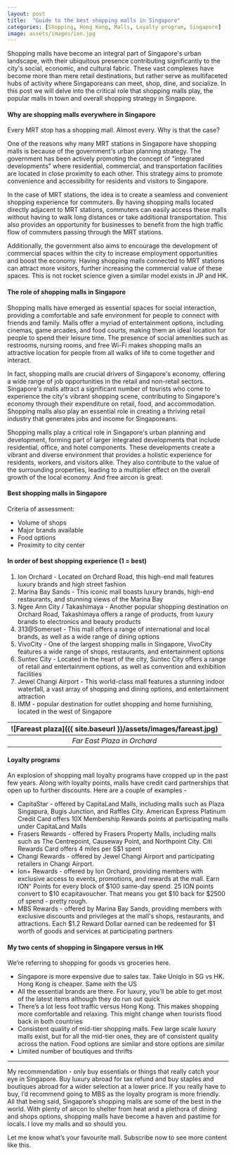 ```yaml
---
layout: post
title:  "Guide to the best shopping malls in Singapore"
categories: [Shopping, Hong Kong, Malls, Loyalty program, Singapore]
image: assets/images/ion.jpg
---
```

Shopping malls have become an integral part of Singapore's urban landscape, with their ubiquitous presence contributing significantly to the city's social, economic, and cultural fabric. These vast complexes have become more than mere retail destinations, but rather serve as multifaceted hubs of activity where Singaporeans can meet, shop, dine, and socialize. In this post we will delve into the critical role that shopping malls play, the popular malls in town and overall shopping strategy in Singapore. 

#### Why are shopping malls everywhere in Singapore

Every MRT stop has a shopping mall. Almost every. Why is that the case?

One of the reasons why many MRT stations in Singapore have shopping malls is because of the government's urban planning strategy. The government has been actively promoting the concept of "integrated developments" where residential, commercial, and transportation facilities are located in close proximity to each other. This strategy aims to promote convenience and accessibility for residents and visitors to Singapore.

In the case of MRT stations, the idea is to create a seamless and convenient shopping experience for commuters. By having shopping malls located directly adjacent to MRT stations, commuters can easily access these malls without having to walk long distances or take additional transportation. This also provides an opportunity for businesses to benefit from the high traffic flow of commuters passing through the MRT stations. 

Additionally, the government also aims to encourage the development of commercial spaces within the city to increase employment opportunities and boost the economy. Having shopping malls connected to MRT stations can attract more visitors, further increasing the commercial value of these spaces. This is not rocket science given a similar model exists in JP and HK.

#### The role of shopping malls in Singapore

Shopping malls have emerged as essential spaces for social interaction, providing a comfortable and safe environment for people to connect with friends and family. Malls offer a myriad of entertainment options, including cinemas, game arcades, and food courts, making them an ideal location for people to spend their leisure time. The presence of social amenities such as restrooms, nursing rooms, and free Wi-Fi makes shopping malls an attractive location for people from all walks of life to come together and interact.

In fact, shopping malls are crucial drivers of Singapore's economy, offering a wide range of job opportunities in the retail and non-retail sectors. Singapore's malls attract a significant number of tourists who come to experience the city's vibrant shopping scene, contributing to Singapore's economy through their expenditure on retail, food, and accommodation. Shopping malls also play an essential role in creating a thriving retail industry that generates jobs and income for Singaporeans.

Shopping malls play a critical role in Singapore's urban planning and development, forming part of larger integrated developments that include residential, office, and hotel components. These developments create a vibrant and diverse environment that provides a holistic experience for residents, workers, and visitors alike. They also contribute to the value of the surrounding properties, leading to a multiplier effect on the overall growth of the local economy. And free aircon is great.

#### Best shopping malls in Singapore

Criteria of assessment:
+ Volume of shops
+ Major brands available
+ Food options
+ Proximity to city center

#### In order of best shopping experience (1 = best)

1. Ion Orchard - Located on Orchard Road, this high-end mall features luxury brands and high street fashion
2. Marina Bay Sands - This iconic mall boasts luxury brands, high-end restaurants, and stunning views of the Marina Bay
3. Ngee Ann City / Takashimaya - Another popular shopping destination on Orchard Road, Takashimaya offers a range of products, from luxury brands to electronics and beauty products
4. 313@Somerset - This mall offers a range of international and local brands, as well as a wide range of dining options
5. VivoCity - One of the largest shopping malls in Singapore, VivoCity features a wide range of shops, restaurants, and entertainment options
6. Suntec City - Located in the heart of the city, Suntec City offers a range of retail and entertainment options, as well as convention and exhibition facilities
7. Jewel Changi Airport - This world-class mall features a stunning indoor waterfall, a vast array of shopping and dining options, and entertainment attraction
8. IMM - popular destination for outlet shopping and home furnishing, located in the west of Singapore

| ![Fareast plaza]({{ site.baseurl }}/assets/images/fareast.jpg)
|:--:| 
|  *Far East Plaza in Orchard*  |

#### Loyalty programs

An explosion of shopping mall loyalty programs have cropped up in the past few years. Along with loyalty points, malls have credit card partnerships that open up to further discounts. Here are a couple of examples -
+ CapitaStar - offered by CapitaLand Malls, including malls such as Plaza Singapura, Bugis Junction, and Raffles City. American Express Platinum Credit Card offers 10X Membership Rewards points at participating malls under CapitaLand Malls
+ Frasers Rewards - offered by Frasers Property Malls, including malls such as The Centrepoint, Causeway Point, and Northpoint City. Citi Rewards Card offers 4 miles per S$1 spent
+ Changi Rewards - offered by Jewel Changi Airport and participating retailers in Changi Airport.
+ Ion+ Rewards - offered by Ion Orchard, providing members with exclusive access to events, promotions, and rewards at the mall. Earn ION⁺ Points for every block of $100 same-day spend. 25 ION points convert to $10 ecapitavoucher. That means you get $10 back for $2500 of spend - pretty rough. 
+ MBS Rewards - offered by Marina Bay Sands, providing members with exclusive discounts and privileges at the mall's shops, restaurants, and attractions. Each $1.2 Reward Dollar earned can be redeemed for $1 worth of goods and services at participating partners

#### My two cents of shopping in Singapore versus in HK

We’re referring to shopping for goods vs groceries here.

+ Singapore is more expensive due to sales tax. Take Uniqlo in SG vs HK. Hong Kong is cheaper. Same with the US
+ All the essential brands are there. For luxury, you’ll be able to get most of the latest items although they do run out quick
+ There’s a lot less foot traffic versus Hong Kong. This makes shopping more comfortable and relaxing. This might change when tourists flood back in both countries
+ Consistent quality of mid-tier shopping malls. Few large scale luxury malls exist, but for all the mid-tier ones, they are of consistent quality across the nation. Food options are similar and store options are similar
+ Limited number of boutiques and thrifts

---

My recommendation - only buy essentials or things that really catch your eye in Singapore. Buy luxury abroad for tax refund and buy staples and boutiques abroad for a wider selection at a lower price. If you really have to buy, I’d recommend going to MBS as the loyalty program is more friendly.  All that being said, Singapore’s shopping malls are some of the best in the world. With plenty of aircon to shelter from heat and a plethora of dining and shops options, shopping malls have become a haven and pastime for locals. I love my malls and so should you. 

Let me know what’s your favourite mall. Subscribe now to see more content like this.

